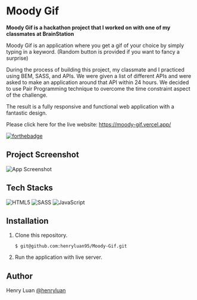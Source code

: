 # Moody Gif

**Moody Gif is a hackathon project that I worked on with one of my classmates at BrainStation**

Moody Gif is an application where you get a gif of your choice by simply typing in a keyword. (Random button is provided if you want to fancy a surprise)

 During the process of building this project, my classmate and I practiced using BEM, SASS, and APIs. We were given a list of different APIs and were asked to make an application around that API within 24 hours. We decided to use Pair Programming technique to overcome the time constraint aspect of the challenge. 

The result is a fully responsive and functional web application with a fantastic design.

Please click here for the live website: https://moody-gif.vercel.app/

[![forthebadge](https://forthebadge.com/images/badges/built-with-love.svg)](https://forthebadge.com)

## Project Screenshot

![App Screenshot](https://firebasestorage.googleapis.com/v0/b/paperman-4a7c4.appspot.com/o/Moody-Gif%2Fdesktop.png?alt=media&token=a2ec2fe4-18eb-4251-b49e-eb6f32a71427)

## Tech Stacks
![HTML5](https://img.shields.io/badge/html5-%23E34F26.svg?style=for-the-badge&logo=html5&logoColor=white)
![SASS](https://img.shields.io/badge/SASS-hotpink.svg?style=for-the-badge&logo=SASS&logoColor=white)
![JavaScript](https://img.shields.io/badge/javascript-%23323330.svg?style=for-the-badge&logo=javascript&logoColor=%23F7DF1E)


## Installation

1. Clone this repository.

    ```$ git@github.com:henryluan95/Moody-Gif.git```


2. Run the application with live server.

## Author

Henry Luan [@henryluan](https://github.com/henryluan95)
